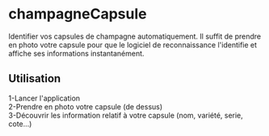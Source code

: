 champagneCapsule
================

Identifier vos capsules de champagne automatiquement.
Il suffit de prendre en photo votre capsule pour que le logiciel de reconnaissance l'identifie et affiche ses informations instantanément.


Utilisation
--------------------
1-Lancer l'application  
2-Prendre en photo votre capsule (de dessus)  
3-Découvrir les information relatif à votre capsule (nom, variété, serie, cote...)  
